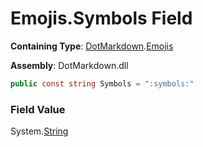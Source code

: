 # Emojis\.Symbols Field

**Containing Type**: [DotMarkdown](../../README.md)\.[Emojis](../README.md)

**Assembly**: DotMarkdown\.dll

```csharp
public const string Symbols = ":symbols:"
```

### Field Value

System\.[String](https://docs.microsoft.com/en-us/dotnet/api/system.string)